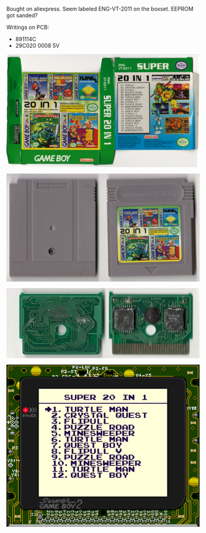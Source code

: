 Bought on aliexpress. Seem labeled ENG-VT-2011 on the boxset. EEPROM got sanded?

Writings on PCB:
- 891114C
- 29C020 0008 5V

![alt text](Boxset.jpg "Boxset")

![alt text](Cartridge.jpg "Cartridge")

![alt text](PCB.jpg "PCB")

![alt text](Screenshot.png "Menu screenshot as seen from a SGB2")